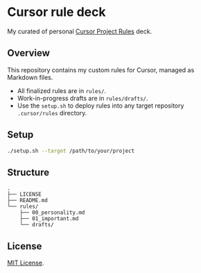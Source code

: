 # Cursor rule deck

My curated of personal [Cursor Project Rules](https://docs.cursor.com/context/rules-for-ai#project-rules-recommended) deck.

## Overview

This repository contains my custom rules for Cursor, managed as Markdown files.

- All finalized rules are in `rules/`.
- Work-in-progress drafts are in `rules/drafts/`.
- Use the `setup.sh` to deploy rules into any target repository `.cursor/rules` directory.

## Setup

```bash
./setup.sh --target /path/to/your/project
```

## Structure

```
.
├── LICENSE
├── README.md
└── rules/
    ├── 00_personality.md
    ├── 01_important.md
    └── drafts/
```

## License

[MIT License](./LICENSE).
